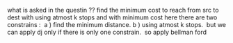 what is asked in the questin ??
find the minimum cost to reach from src to dest with using atmost k stops and with minimum cost
here there are two constrains :
​
a ) find the minimum distance.
b ) using atmost k stops.
​
but we can apply dj only if there is only one constrain.
​
so apply bellman ford
